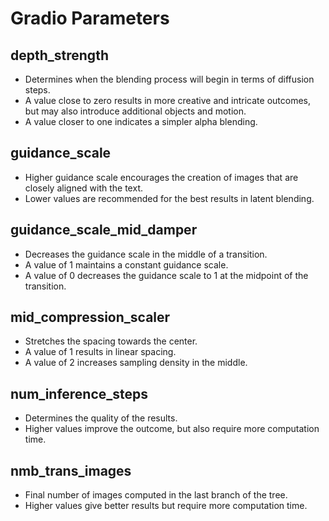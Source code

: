 # Gradio Parameters

## depth_strength
- Determines when the blending process will begin in terms of diffusion steps.
- A value close to zero results in more creative and intricate outcomes, but may also introduce additional objects and motion.
- A value closer to one indicates a simpler alpha blending.

## guidance_scale
- Higher guidance scale encourages the creation of images that are closely aligned with the text.
- Lower values are recommended for the best results in latent blending.

## guidance_scale_mid_damper
- Decreases the guidance scale in the middle of a transition.
- A value of 1 maintains a constant guidance scale.
- A value of 0 decreases the guidance scale to 1 at the midpoint of the transition.

## mid_compression_scaler
- Stretches the spacing towards the center.
- A value of 1 results in linear spacing.
- A value of 2 increases sampling density in the middle.

## num_inference_steps
- Determines the quality of the results.
- Higher values improve the outcome, but also require more computation time.

## nmb_trans_images
- Final number of images computed in the last branch of the tree.
- Higher values give better results but require more computation time.
